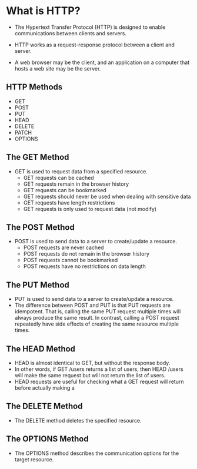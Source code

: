 # What is HTTP?
* The Hypertext Transfer Protocol (HTTP) is designed to enable communications between clients and servers.

* HTTP works as a request-response protocol between a client and server.

* A web browser may be the client, and an application on a computer that hosts a web site may be the server.

## HTTP Methods
* GET
* POST
* PUT
* HEAD
* DELETE
* PATCH
* OPTIONS

## The GET Method
* GET is used to request data from a specified resource.
  * GET requests can be cached
  * GET requests remain in the browser history
  * GET requests can be bookmarked
  * GET requests should never be used when dealing with sensitive data
  * GET requests have length restrictions
  * GET requests is only used to request data (not modify)
  
## The POST Method
* POST is used to send data to a server to create/update a resource.
  * POST requests are never cached
  * POST requests do not remain in the browser history
  * POST requests cannot be bookmarked
  * POST requests have no restrictions on data length

## The PUT Method
* PUT is used to send data to a server to create/update a resource.
* The difference between POST and PUT is that PUT requests are idempotent. That is, calling the same PUT request multiple times will always produce the same result. In contrast, calling a POST request repeatedly have side effects of creating the same resource multiple times.
## The HEAD Method
* HEAD is almost identical to GET, but without the response body.
* In other words, if GET /users returns a list of users, then HEAD /users will make the same request but will not return the list of users.
* HEAD requests are useful for checking what a GET request will return before actually making a 

## The DELETE Method
* The DELETE method deletes the specified resource.
 
## The OPTIONS Method
* The OPTIONS method describes the communication options for the target resource.



